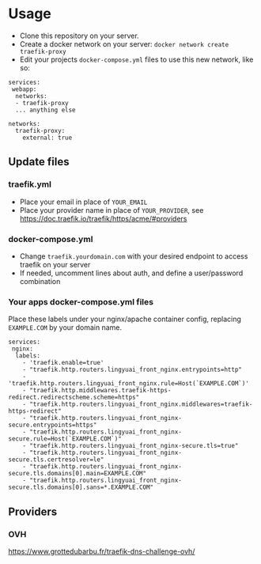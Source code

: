 # Usage

- Clone this repository on your server.
- Create a docker network on your server: `docker network create traefik-proxy`
- Edit your projects `docker-compose.yml` files to use this new network, like so:

```
services:
 webapp:
  networks:
  - traefik-proxy
  ... anything else

networks:
  traefik-proxy:
    external: true
```

## Update files
### traefik.yml
- Place your email in place of `YOUR_EMAIL`
- Place your provider name in place of `YOUR_PROVIDER`, see https://doc.traefik.io/traefik/https/acme/#providers

### docker-compose.yml
- Change `traefik.yourdomain.com` with your desired endpoint to access traefik on your server
- If needed, uncomment lines about auth, and define a user/password combination

### Your apps docker-compose.yml files

Place these labels under your nginx/apache container config, replacing `EXAMPLE.COM` by your domain name.
```
services:
 nginx:
  labels:
    - 'traefik.enable=true'
    - "traefik.http.routers.lingyuai_front_nginx.entrypoints=http"
    - 'traefik.http.routers.lingyuai_front_nginx.rule=Host(`EXAMPLE.COM`)'
    - "traefik.http.middlewares.traefik-https-redirect.redirectscheme.scheme=https"
    - "traefik.http.routers.lingyuai_front_nginx.middlewares=traefik-https-redirect"
    - "traefik.http.routers.lingyuai_front_nginx-secure.entrypoints=https"
    - "traefik.http.routers.lingyuai_front_nginx-secure.rule=Host(`EXAMPLE.COM`)"
    - "traefik.http.routers.lingyuai_front_nginx-secure.tls=true"
    - "traefik.http.routers.lingyuai_front_nginx-secure.tls.certresolver=le"
    - "traefik.http.routers.lingyuai_front_nginx-secure.tls.domains[0].main=EXAMPLE.COM"
    - "traefik.http.routers.lingyuai_front_nginx-secure.tls.domains[0].sans=*.EXAMPLE.COM"
```

## Providers
### OVH
https://www.grottedubarbu.fr/traefik-dns-challenge-ovh/